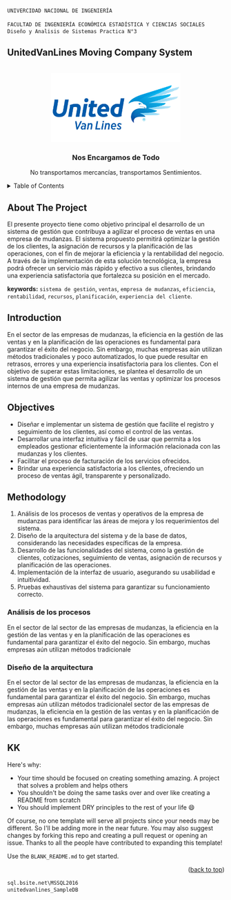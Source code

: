 
    UNIVERCIDAD NACIONAL DE INGENIERÍA
    
    FACULTAD DE INGENIERÍA ECONÓMICA ESTADÍSTICA Y CIENCIAS SOCIALES    
    Diseño y Analisis de Sistemas Practica N°3 
## UnitedVanLines Moving Company System

<!-- PROJECT LOGO -->
<br />
<div align="center">
  <a href="https://www.unitedvanlines.com/">
    <img src="res/logo_big.jpg" alt="Logo" width="300" height="160">
  </a>
  <h3 align="center">Nos Encargamos de Todo</h3>
  <p align="center">
    No transportamos mercancías, transportamos Sentimientos.
  </p>
</div>

<!-- TABLE OF CONTENTS -->
<details>
  <summary>Table of Contents</summary>
  <ol>
    <li><a href="#about-the-project">About The Project</a></li>
    <li><a href="#introduction">Introduction</a></li>
    <li><a href="#objectives">Objectives</a></li>
    <li><a href="#methodology">Methodology</a>
        <ul>
            <li><a href="#análisis-de-los-procesos">Análisis de los procesos</a></li>
            <li><a href="#diseño-de-la-arquitectura">Diseño de la arquitectura</a></li>
        </ul>
    </li>
    <li><a href="#kk">KK</a></li>
  </ol>
</details>

<!-- ABOUT THE PROJECT -->
## About The Project
El presente proyecto tiene como objetivo principal el desarrollo de un sistema de gestión que contribuya a agilizar el proceso de ventas en una empresa de mudanzas. El sistema propuesto permitirá optimizar la gestión de los clientes, la asignación de recursos y la planificación de las operaciones, con el fin de mejorar la eficiencia y la rentabilidad del negocio. A través de la implementación de esta solución tecnológica, la empresa podrá ofrecer un servicio más rápido y efectivo a sus clientes, brindando una experiencia satisfactoria que fortalezca su posición en el mercado.

**keywords:** `sistema de gestión`, `ventas`, `empresa de mudanzas`, `eficiencia`, `rentabilidad`, `recursos`, `planificación`, `experiencia del cliente`.

<!-- INTRODUCTION -->
## Introduction
En el sector de las empresas de mudanzas, la eficiencia en la gestión de las ventas y en la planificación de las operaciones es fundamental para garantizar el éxito del negocio. Sin embargo, muchas empresas aún utilizan métodos tradicionales y poco automatizados, lo que puede resultar en retrasos, errores y una experiencia insatisfactoria para los clientes. Con el objetivo de superar estas limitaciones, se plantea el desarrollo de un sistema de gestión que permita agilizar las ventas y optimizar los procesos internos de una empresa de mudanzas.

<!-- OBJECTIVES -->
## Objectives
* Diseñar e implementar un sistema de gestión que facilite el registro y seguimiento de los clientes, así como el control de las ventas.
* Desarrollar una interfaz intuitiva y fácil de usar que permita a los empleados gestionar eficientemente la información relacionada con las mudanzas y los clientes.
* Facilitar el proceso de facturación de los servicios ofrecidos.
* Brindar una experiencia satisfactoria a los clientes, ofreciendo un proceso de ventas ágil, transparente y personalizado.

<!-- METHODOLOGY -->
## Methodology
1. Análisis de los procesos de ventas y operativos de la empresa de mudanzas para identificar las áreas de mejora y los requerimientos del sistema.
2. Diseño de la arquitectura del sistema y de la base de datos, considerando las necesidades específicas de la empresa.
3. Desarrollo de las funcionalidades del sistema, como la gestión de clientes, cotizaciones, seguimiento de ventas, asignación de recursos y planificación de las operaciones.
4. Implementación de la interfaz de usuario, asegurando su usabilidad e intuitividad.
5. Pruebas exhaustivas del sistema para garantizar su funcionamiento correcto.

### Análisis de los procesos
En el sector de lal sector de las empresas de mudanzas, la eficiencia en la gestión de las ventas y en la planificación de las operaciones es fundamental para garantizar el éxito del negocio. Sin embargo, muchas empresas aún utilizan métodos tradicionale
### Diseño de la arquitectura
En el sector de lal sector de las empresas de mudanzas, la eficiencia en la gestión de las ventas y en la planificación de las operaciones es fundamental para garantizar el éxito del negocio. Sin embargo, muchas empresas aún utilizan métodos tradicionalel sector de las empresas de mudanzas, la eficiencia en la gestión de las ventas y en la planificación de las operaciones es fundamental para garantizar el éxito del negocio. Sin embargo, muchas empresas aún utilizan métodos tradicionale


<!-- KK -->
## KK


Here's why:
* Your time should be focused on creating something amazing. A project that solves a problem and helps others
* You shouldn't be doing the same tasks over and over like creating a README from scratch
* You should implement DRY principles to the rest of your life :smile:

Of course, no one template will serve all projects since your needs may be different. So I'll be adding more in the near future. You may also suggest changes by forking this repo and creating a pull request or opening an issue. Thanks to all the people have contributed to expanding this template!

Use the `BLANK_README.md` to get started.

<p align="right">(<a href="#readme-top">back to top</a>)</p>





```
sql.bsite.net\MSSQL2016
unitedvanlines_SampleDB
```
